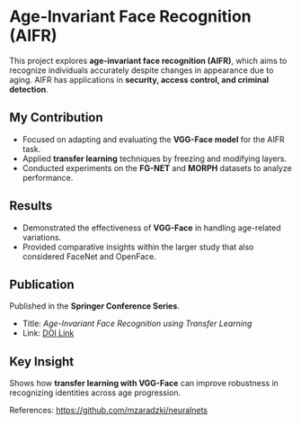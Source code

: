 # Age-Invariant Face Recognition (AIFR)  

This project explores **age-invariant face recognition (AIFR)**, which aims to recognize individuals accurately despite changes in appearance due to aging. AIFR has applications in **security, access control, and criminal detection**.  

##  My Contribution  
- Focused on adapting and evaluating the **VGG-Face model** for the AIFR task.  
- Applied **transfer learning** techniques by freezing and modifying layers.  
- Conducted experiments on the **FG-NET** and **MORPH** datasets to analyze performance.  

##  Results  
- Demonstrated the effectiveness of **VGG-Face** in handling age-related variations.  
- Provided comparative insights within the larger study that also considered FaceNet and OpenFace.  

##  Publication  
Published in the **Springer Conference Series**.  
- Title: *Age-Invariant Face Recognition using Transfer Learning*  
- Link: [DOI Link](https://link.springer.com/chapter/10.1007/978-981-97-4727-6_33)


##  Key Insight  
Shows how **transfer learning with VGG-Face** can improve robustness in recognizing identities across age progression.  



References:
https://github.com/mzaradzki/neuralnets
